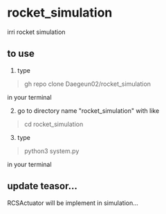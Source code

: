 # rocket_simulation
irri rocket simulation


## to use
1. type

> gh repo clone Daegeun02/rocket_simulation

in your terminal

2. go to directory name "rocket_simulation" with like

> cd rocket_simulation

3. type 

> python3 system.py

in your terminal


## update teasor...

RCSActuator will be implement in simulation...
